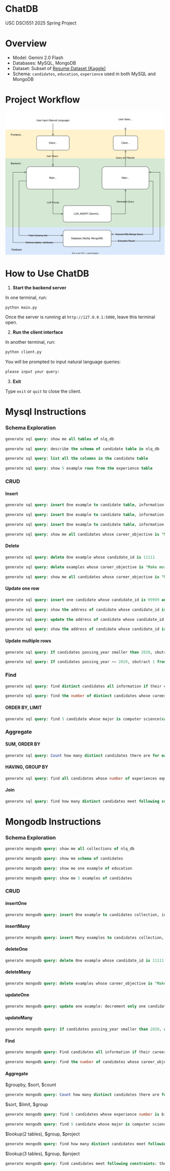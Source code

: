 # ChatDB

USC DSCI551 2025 Spring Project

# Overview

- Model: Gemini 2.0 Flash
- Databases: MySQL, MongoDB
- Dataset: Subset of [Resume Dataset (Kaggle)](https://www.kaggle.com/datasets/saugataroyarghya/resume-dataset)
- Schema: `candidates`, `education`, `experience` used in both MySQL and MongoDB

# Project Workflow

![Flow Chart](flow_chart.svg)

# How to Use ChatDB

1. **Start the backend server**

In one terminal, run:

```bash
python main.py
```

Once the server is running at `http://127.0.0.1:5000`, leave this terminal open.

2. **Run the client interface**

In another terminal, run:

```bash
python client.py
```

You will be prompted to input natural language queries:

```bash
please input your query: 
```

3. **Exit**

Type `exit` or `quit` to close the client.

# Mysql Instructions

### Schema Exploration

```sql
generate sql query: show me all tables of nlq_db
```

```sql
generate sql query: describe the schema of candidate table in nlq_db
```

```sql
generate sql query: list all the columns in the candidate table
```

```sql
generate sql query: show 5 example rows from the experience table
```

### CRUD

#### Insert

```sql
generate sql query: insert One example to candidate table, information is candidate_id=11111, career_objective="Make more money"
```

```sql
generate sql query: insert One example to candidate table, information is candidate_id=22222, career_objective="Make more money"
```

```sql
generate sql query: insert One example to candidate table, information is candidate_id=33333, career_objective="Make more money"
```

```sql
generate sql query: show me all candidates whose career_objective is "Make more money"
```

#### Delete

```sql
generate sql query: delete One example whose candidate_id is 11111
```

```sql
generate sql query: delete examples whose career_objective is "Make more money"
```

```sql
generate sql query: show me all candidates whose career_objective is "Make more money"
```

#### Update one row

```sql
generate sql query: insert one candidate whose candidate_id is 99999 and address is "LA"
```

```sql
generate sql query: show the address of candidate whose candidate_id is 99999
```

```sql
generate sql query: update the address of candidate whose candidate_id is 99999 to "New York"
```

```sql
generate sql query: show the address of candidate whose candidate_id is 99999
```

#### Update multiple rows

```sql
generate sql query: If candidates passing_year smaller than 2020, sbutract 1 from the value of passing_year
```

```sql
generate sql query: If candidates passing_year >= 2020, sbutract 1 from the value of passing_year
```

### Find

```sql
generate sql query: find distinct candidates all information if their career_objective mentioned AI
```

```sql
generate sql query: find the number of distinct candidates whose career_objective mentioned AI
```

#### ORDER BY, LIMIT

```sql
generate sql query: find 5 candidate whose major is computer science(case insensetive), please return their candidate_id, insititution_name and their degree, you should sort by their insititution_name
```

### Aggregate

#### SUM, ORDER BY

```sql
generate sql query: Count how many distinct candidates there are for each degree type, return it by sorting degree type
```

#### HAVING, GROUP BY

```sql
generate sql query: find all candidates whose number of experiences equals to the absolute maximum number of experiences. Return their candidate_id and the count of their experiences.
```

#### Join

```sql
generate sql query: find how many distinct candidates meet following constraints: they used to be "Software Engineer" and their degree_name is "PhD"(hint: to get correct answer, we need to use three table)
```

# Mongodb Instructions

### Schema Exploration

```sql
generate mongodb query: show me all collections of nlq_db
```

```sql
generate mongodb query: show me schema of candidates
```

```sql
generate mongodb query: show me one example of education
```

```sql
generate mongodb query: show me 5 examples of candidates
```

### CRUD

#### insertOne

```sql
generate mongodb query: insert One example to candidates collection, information is {"candidate_id": 11111, "career_objective":"Make more money"}
```

#### insertMany

```sql
generate mongodb query: insert Many examples to candidates collection, information is {"candidate_id": 22222, "career_objective":"Make more money"}, {"candidate_id": 44444, "career_objective":"Make more money"}, {"candidate_id": 33333, "career_objective":"Make more money"}
```

#### deleteOne

```sql
generate mongodb query: delete One example whose candidate_id is 11111
```

#### deleteMany

```sql
generate mongodb query: delete examples whose career_objective is "Make more money"
```

#### updateOne

```sql
generate mongodb query: update one example: decrement only one candidate passing_year whose passing_year smaller than 2020
```

#### updateMany

```sql
generate mongodb query: If candidates passing_year smaller than 2020, add by 5
```

#### Find

```sql
generate mongodb query: Find candidates all information if their career_objective mentioned AI
```

```sql
generate mongodb query: find the number of candidates whose career_objective mentioned AI, using method find and count
```

#### Aggregate

$groupby, $sort, $count

```sql
generate mongodb query: Count how many distinct candidates there are for each degree type, return it by sorting degree type
```

$sort, $limit, $group

```sql
generate mongodb query: find 5 candidates whose experience number is bigger than or equals 2,  return their candidate id, and experience count and sorting by their candidate id
```

```sql
generate mongodb query: find 5 candidate whose major is computer science(case insensetive), please return their candidate_id, insititution_name and their degree, you should sort by their insititution_name, using method find
```

$lookup(2 tables), $group, $project

```sql
generate mongodb query: find how many distinct candidates meet following constraints: they used to be "Software Engineer" and their degree name is "PhD"(hint: to get correct answer, we need to use three table), return their id and address
```

$lookup(3 tables), $group, $project

```sql
generate mongodb query: find candidates meet following constraints: they used to be "Software Engineer" and their degree name is "PhD"(hint: to get correct answer, we need to use three table), return their id and address
```
